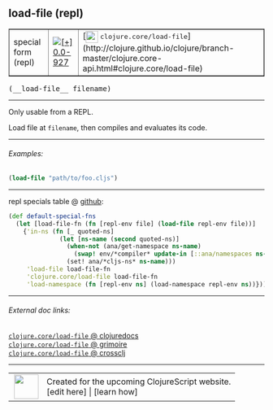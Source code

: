 ## load-file (repl)



 <table border="1">
<tr>
<td>special form (repl)</td>
<td><a href="https://github.com/cljsinfo/cljs-api-docs/tree/0.0-927"><img valign="middle" alt="[+] 0.0-927" title="Added in 0.0-927" src="https://img.shields.io/badge/+-0.0--927-lightgrey.svg"></a> </td>
<td>
[<img height="24px" valign="middle" src="http://i.imgur.com/1GjPKvB.png"> <samp>clojure.core/load-file</samp>](http://clojure.github.io/clojure/branch-master/clojure.core-api.html#clojure.core/load-file)
</td>
</tr>
</table>


 <samp>
(__load-file__ filename)<br>
</samp>

---

Only usable from a REPL.

Load file at `filename`, then compiles and evaluates its code.

---

###### Examples:

```clj
(load-file "path/to/foo.cljs")
```

---





repl specials table @ [github](https://github.com/clojure/clojurescript/blob/r2067/src/clj/cljs/repl.clj#L134-L143):

```clj
(def default-special-fns
  (let [load-file-fn (fn [repl-env file] (load-file repl-env file))]
    {'in-ns (fn [_ quoted-ns]
              (let [ns-name (second quoted-ns)]
                (when-not (ana/get-namespace ns-name)
                  (swap! env/*compiler* update-in [::ana/namespaces ns-name] {:name ns-name}))
                (set! ana/*cljs-ns* ns-name)))
     'load-file load-file-fn
     'clojure.core/load-file load-file-fn
     'load-namespace (fn [repl-env ns] (load-namespace repl-env ns))}))
```

<!--
Repo - tag - source tree - lines:

 <pre>
clojurescript @ r2067
└── src
    └── clj
        └── cljs
            └── <ins>[repl.clj:134-143](https://github.com/clojure/clojurescript/blob/r2067/src/clj/cljs/repl.clj#L134-L143)</ins>
</pre>

-->

---



###### External doc links:

[`clojure.core/load-file` @ clojuredocs](http://clojuredocs.org/clojure.core/load-file)<br>
[`clojure.core/load-file` @ grimoire](http://conj.io/store/v1/org.clojure/clojure/1.7.0-beta3/clj/clojure.core/load-file/)<br>
[`clojure.core/load-file` @ crossclj](http://crossclj.info/fun/clojure.core/load-file.html)<br>

---

 <table>
<tr><td>
<img valign="middle" align="right" width="48px" src="http://i.imgur.com/Hi20huC.png">
</td><td>
Created for the upcoming ClojureScript website.<br>
[edit here] | [learn how]
</td></tr></table>

[edit here]:https://github.com/cljsinfo/cljs-api-docs/blob/master/cljsdoc/specialrepl_load-file.cljsdoc
[learn how]:https://github.com/cljsinfo/cljs-api-docs/wiki/cljsdoc-files

<!--

This information was too distracting to show to readers, but I'll leave it
commented here since it is helpful to:

- pretty-print the data used to generate this document
- and show how to retrieve that data



The API data for this symbol:

```clj
{:description "Only usable from a REPL.\n\nLoad file at `filename`, then compiles and evaluates its code.",
 :ns "specialrepl",
 :name "load-file",
 :signature ["[filename]"],
 :history [["+" "0.0-927"]],
 :type "special form (repl)",
 :full-name-encode "specialrepl_load-file",
 :source {:code "(def default-special-fns\n  (let [load-file-fn (fn [repl-env file] (load-file repl-env file))]\n    {'in-ns (fn [_ quoted-ns]\n              (let [ns-name (second quoted-ns)]\n                (when-not (ana/get-namespace ns-name)\n                  (swap! env/*compiler* update-in [::ana/namespaces ns-name] {:name ns-name}))\n                (set! ana/*cljs-ns* ns-name)))\n     'load-file load-file-fn\n     'clojure.core/load-file load-file-fn\n     'load-namespace (fn [repl-env ns] (load-namespace repl-env ns))}))",
          :title "repl specials table",
          :repo "clojurescript",
          :tag "r2067",
          :filename "src/clj/cljs/repl.clj",
          :lines [134 143]},
 :examples [{:id "0903c5",
             :content "```clj\n(load-file \"path/to/foo.cljs\")\n```"}],
 :full-name "specialrepl/load-file",
 :clj-symbol "clojure.core/load-file"}

```

Retrieve the API data for this symbol:

```clj
;; from Clojure REPL
(require '[clojure.edn :as edn])
(-> (slurp "https://raw.githubusercontent.com/cljsinfo/cljs-api-docs/catalog/cljs-api.edn")
    (edn/read-string)
    (get-in [:symbols "specialrepl/load-file"]))
```

-->
